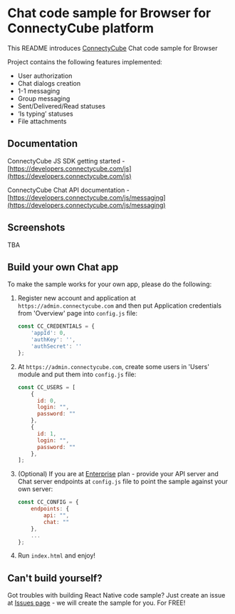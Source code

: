 # Chat code sample for Browser for ConnectyCube platform

This README introduces [ConnectyCube](https://connectycube.com) Chat code sample for Browser

Project contains the following features implemented:

* User authorization
* Chat dialogs creation
* 1-1 messaging
* Group messaging
* Sent/Delivered/Read statuses
* ‘Is typing’ statuses
* File attachments

## Documentation

ConnectyCube JS SDK getting started - [https://developers.connectycube.com/js](https://developers.connectycube.com/js)

ConnectyCube Chat API documentation - [https://developers.connectycube.com/js/messaging](https://developers.connectycube.com/js/messaging)

## Screenshots

TBA

## Build your own Chat app

To make the sample works for your own app, please do the following:

1. Register new account and application at `https://admin.connectycube.com` and then put Application credentials from 'Overview' page into `config.js` file:

    ```javascript
	const CC_CREDENTIALS = {
	    'appId': 0,
	    'authKey': '',
	    'authSecret': ''
	};
    ```

2. At `https://admin.connectycube.com`, create some users in 'Users' module and put them into `config.js` file:

	```javascript
	const CC_USERS = [
        {
          id: 0,
          login: "",
          password: ""
        },
        {
          id: 1,
          login: "",
          password: ""
        },
    ];
	```
3. (Optional) If you are at [Enterprise](https://connectycube.com/pricing/) plan - provide your API server and Chat server endpoints at `config.js` file to point the sample against your own server:

 	```javascript
	const CC_CONFIG = {
        endpoints: {
            api: "",
            chat: ""
        },
        ...
   };
	```
4. Run `index.html` and enjoy!

## Can't build yourself?

Got troubles with building React Native code sample? Just create an issue at [Issues page](https://github.com/ConnectyCube/connectycube-js-samples/issues) - we will create the sample for you. For FREE!
